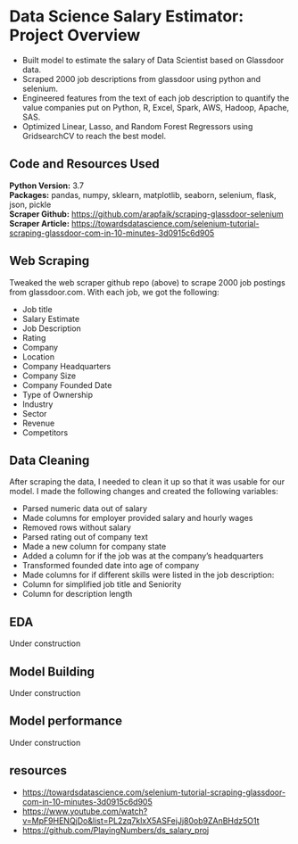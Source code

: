 # Data Science Salary Estimator: Project Overview

- Built model to estimate the salary of Data Scientist based on Glassdoor data.
- Scraped 2000 job descriptions from glassdoor using python and selenium.
- Engineered features from the text of each job description to quantify the value companies put on Python, R, Excel, Spark, AWS, Hadoop, Apache, SAS.
- Optimized Linear, Lasso, and Random Forest Regressors using GridsearchCV to reach the best model.

## Code and Resources Used
**Python Version:** 3.7<br/>
**Packages:** pandas, numpy, sklearn, matplotlib, seaborn, selenium, flask, json, pickle<br/>
**Scraper Github:** https://github.com/arapfaik/scraping-glassdoor-selenium<br/>
**Scraper Article:** https://towardsdatascience.com/selenium-tutorial-scraping-glassdoor-com-in-10-minutes-3d0915c6d905<br/>

## Web Scraping

Tweaked the web scraper github repo (above) to scrape 2000 job postings from glassdoor.com. With each job, we got the following:

- Job title
- Salary Estimate
- Job Description
- Rating
- Company
- Location
- Company Headquarters
- Company Size
- Company Founded Date
- Type of Ownership
- Industry
- Sector
- Revenue
- Competitors

## Data Cleaning

After scraping the data, I needed to clean it up so that it was usable for our model. I made the following changes and created the following variables:

- Parsed numeric data out of salary
- Made columns for employer provided salary and hourly wages
- Removed rows without salary
- Parsed rating out of company text
- Made a new column for company state
- Added a column for if the job was at the company’s headquarters
- Transformed founded date into age of company
- Made columns for if different skills were listed in the job description:
- Column for simplified job title and Seniority
- Column for description length

## EDA

Under construction

## Model Building

Under construction

## Model performance

Under construction

## resources
- https://towardsdatascience.com/selenium-tutorial-scraping-glassdoor-com-in-10-minutes-3d0915c6d905
- https://www.youtube.com/watch?v=MpF9HENQjDo&list=PL2zq7klxX5ASFejJj80ob9ZAnBHdz5O1t
- https://github.com/PlayingNumbers/ds_salary_proj
